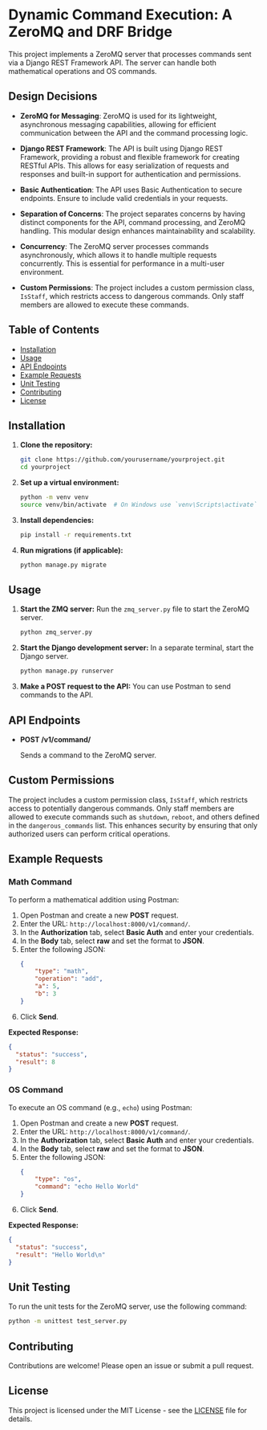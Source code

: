 # Dynamic Command Execution: A ZeroMQ and DRF Bridge

This project implements a ZeroMQ server that processes commands sent via a Django REST Framework API. The server can
handle both mathematical operations and OS commands.

## Design Decisions

- **ZeroMQ for Messaging**: ZeroMQ is used for its lightweight, asynchronous messaging capabilities, allowing for
  efficient communication between the API and the command processing logic.

- **Django REST Framework**: The API is built using Django REST Framework, providing a robust and flexible framework for
  creating RESTful APIs. This allows for easy serialization of requests and responses and built-in support for
  authentication and permissions.

- **Basic Authentication**: The API uses Basic Authentication to secure endpoints. Ensure to include valid credentials
  in your requests.

- **Separation of Concerns**: The project separates concerns by having distinct components for the API, command
  processing, and ZeroMQ handling. This modular design enhances maintainability and scalability.

- **Concurrency**: The ZeroMQ server processes commands asynchronously, which allows it to handle multiple requests
  concurrently. This is essential for performance in a multi-user environment.

- **Custom Permissions**: The project includes a custom permission class, `IsStaff`, which restricts access to dangerous
  commands. Only staff members are allowed to execute these commands.

## Table of Contents

- [Installation](#installation)
- [Usage](#usage)
- [API Endpoints](#api-endpoints)
- [Example Requests](#example-requests)
- [Unit Testing](#unit-testing)
- [Contributing](#contributing)
- [License](#license)

## Installation

1. **Clone the repository:**
   ```bash
   git clone https://github.com/yourusername/yourproject.git
   cd yourproject
   ```

2. **Set up a virtual environment:**
   ```bash
   python -m venv venv
   source venv/bin/activate  # On Windows use `venv\Scripts\activate`
   ```

3. **Install dependencies:**
   ```bash
   pip install -r requirements.txt
   ```

4. **Run migrations (if applicable):**
   ```bash
   python manage.py migrate
   ```

## Usage

1. **Start the ZMQ server:**
   Run the `zmq_server.py` file to start the ZeroMQ server.
   ```bash
   python zmq_server.py
   ```

2. **Start the Django development server:**
   In a separate terminal, start the Django server.
   ```bash
   python manage.py runserver
   ```

3. **Make a POST request to the API:**
   You can use Postman to send commands to the API.

## API Endpoints

- **POST /v1/command/**

  Sends a command to the ZeroMQ server.

## Custom Permissions

The project includes a custom permission class, `IsStaff`, which restricts access to potentially dangerous commands.
Only staff members are allowed to execute commands such as `shutdown`, `reboot`, and others defined in
the `dangerous_commands` list. This enhances security by ensuring that only authorized users can perform critical
operations.

## Example Requests

### Math Command

To perform a mathematical addition using Postman:

1. Open Postman and create a new **POST** request.
2. Enter the URL: `http://localhost:8000/v1/command/`.
3. In the **Authorization** tab, select **Basic Auth** and enter your credentials.
4. In the **Body** tab, select **raw** and set the format to **JSON**.
5. Enter the following JSON:
   ```json
   {
       "type": "math",
       "operation": "add",
       "a": 5,
       "b": 3
   }
   ```
6. Click **Send**.

**Expected Response:**

```json
{
  "status": "success",
  "result": 8
}
```

### OS Command

To execute an OS command (e.g., `echo`) using Postman:

1. Open Postman and create a new **POST** request.
2. Enter the URL: `http://localhost:8000/v1/command/`.
3. In the **Authorization** tab, select **Basic Auth** and enter your credentials.
4. In the **Body** tab, select **raw** and set the format to **JSON**.
5. Enter the following JSON:
   ```json
   {
       "type": "os",
       "command": "echo Hello World"
   }
   ```
6. Click **Send**.

**Expected Response:**

```json
{
  "status": "success",
  "result": "Hello World\n"
}
```

## Unit Testing

To run the unit tests for the ZeroMQ server, use the following command:

```bash
python -m unittest test_server.py
```

## Contributing

Contributions are welcome! Please open an issue or submit a pull request.

## License

This project is licensed under the MIT License - see the [LICENSE](LICENSE) file for details.